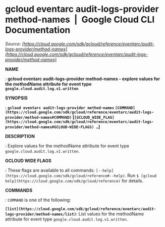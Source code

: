 # gcloud eventarc audit-logs-provider method-names  |  Google Cloud CLI Documentation

*Source: [https://cloud.google.com/sdk/gcloud/reference/eventarc/audit-logs-provider/method-names](https://cloud.google.com/sdk/gcloud/reference/eventarc/audit-logs-provider/method-names)*

**NAME**

: **gcloud eventarc audit-logs-provider method-names - explore values for the methodName attribute for event type `google.cloud.audit.log.v1.written`**

**SYNOPSIS**

: **`gcloud eventarc audit-logs-provider method-names` `[COMMAND](https://cloud.google.com/sdk/gcloud/reference/eventarc/audit-logs-provider/method-names#COMMAND)` [`[GCLOUD_WIDE_FLAG](https://cloud.google.com/sdk/gcloud/reference/eventarc/audit-logs-provider/method-names#GCLOUD-WIDE-FLAGS) …`]**

**DESCRIPTION**

: Explore values for the methodName attribute for event type
`google.cloud.audit.log.v1.written`.

**GCLOUD WIDE FLAGS**

: These flags are available to all commands: `[--help](https://cloud.google.com/sdk/gcloud/reference#--help)`.
Run `$ [gcloud help](https://cloud.google.com/sdk/gcloud/reference)` for details.

**COMMANDS**

: ``COMMAND`` is one of the following:

**`[list](https://cloud.google.com/sdk/gcloud/reference/eventarc/audit-logs-provider/method-names/list)`**:
List values for the methodName attribute for event type
`google.cloud.audit.log.v1.written`.